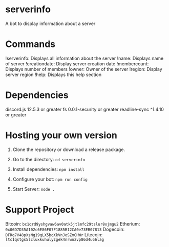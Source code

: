 # serverinfo
A bot to display information about a server

# Commands

!serverinfo: Displays all information about the server
!name: Displays name of server
!creationdate: Display server creation date
!membercount: Displays number of members
!owner: Owner of the server
!region: Display server region
!help: Displays this help section

# Dependencies

 discord.js 12.5.3 or greater
 fs 0.0.1-security or greater
 readline-sync ^1.4.10 or greater

# Hosting your own version

1. Clone the repository or download a release package.

2. Go to the directory: `cd serverinfo`

3. Install dependencies:
```npm install```

4. Configure your bot:
```npm run config```

5. Start Server:
```node .```

# Support Project

Bitcoin: ```bc1qrd9yshgvaw6av0atk5jtlmfc29tslur8xjmgu2```
Etherium: ```0x06D7D35A102c6E86F07F1885B12CA0e73EB07813```
Dogecoin: ```DFRg7V48pXsNq19qLX5boXkVnJoSZmCHWr```
Litecoin: ```ltc1qstgs5lcluxkuhulyzgek4nrwnzvp86d4u66lag```
